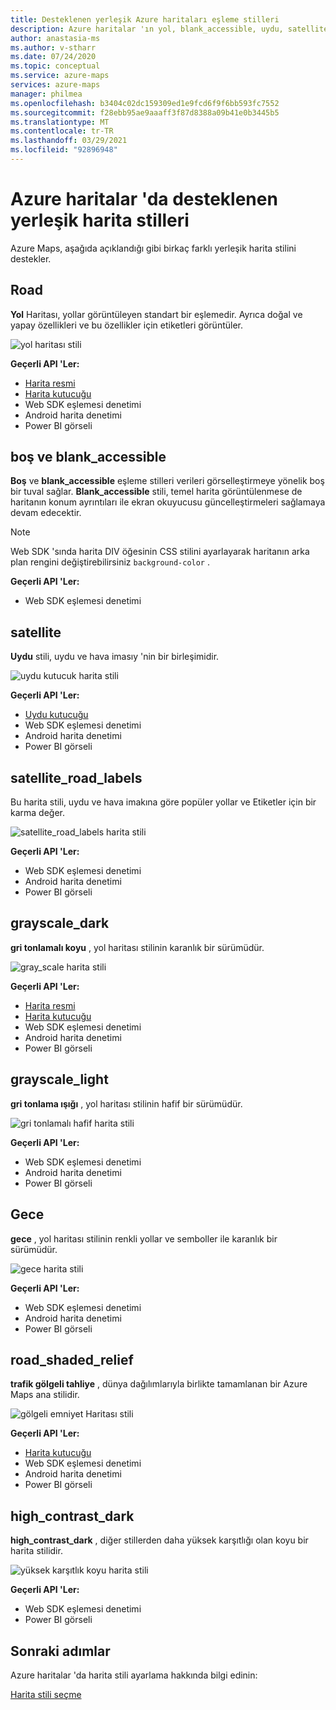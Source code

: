 ```yaml
---
title: Desteklenen yerleşik Azure haritaları eşleme stilleri
description: Azure haritalar 'ın yol, blank_accessible, uydu, satellite_road_labels, road_shaded_relief ve gece gibi desteklediği yerleşik harita stilleri hakkında bilgi edinin.
author: anastasia-ms
ms.author: v-stharr
ms.date: 07/24/2020
ms.topic: conceptual
ms.service: azure-maps
services: azure-maps
manager: philmea
ms.openlocfilehash: b3404c02dc159309ed1e9fcd6f9f6bb593fc7552
ms.sourcegitcommit: f28ebb95ae9aaaff3f87d8388a09b41e0b3445b5
ms.translationtype: MT
ms.contentlocale: tr-TR
ms.lasthandoff: 03/29/2021
ms.locfileid: "92896948"
---
```

# <a name="azure-maps-supported-built-in-map-styles"></a>Azure haritalar 'da desteklenen yerleşik harita stilleri

Azure Maps, aşağıda açıklandığı gibi birkaç farklı yerleşik harita stilini destekler.

## <a name="road"></a>Road

**Yol** Haritası, yollar görüntüleyen standart bir eşlemedir. Ayrıca doğal ve yapay özellikleri ve bu özellikler için etiketleri görüntüler.

![yol haritası stili](./media/supported-map-styles/road.png)

**Geçerli API 'Ler:**

* [Harita resmi](/rest/api/maps/render/getmapimage)
* [Harita kutucuğu](/rest/api/maps/render/getmaptile)
* Web SDK eşlemesi denetimi
* Android harita denetimi
* Power BI görseli

## <a name="blank-and-blank_accessible"></a>boş ve blank_accessible

**Boş** ve **blank_accessible** eşleme stilleri verileri görselleştirmeye yönelik boş bir tuval sağlar. **Blank_accessible** stili, temel harita görüntülenmese de haritanın konum ayrıntıları ile ekran okuyucusu güncelleştirmeleri sağlamaya devam edecektir.

> [!Note]
> Web SDK 'sında harita DIV öğesinin CSS stilini ayarlayarak haritanın arka plan rengini değiştirebilirsiniz `background-color` .

**Geçerli API 'Ler:**

* Web SDK eşlemesi denetimi

## <a name="satellite"></a>satellite

**Uydu** stili, uydu ve hava imasıy 'nin bir birleşimidir.

![uydu kutucuk harita stili](./media/supported-map-styles/satellite.png)

**Geçerli API 'Ler:**

* [Uydu kutucuğu](/rest/api/maps/render/getmapimagerytilepreview)
* Web SDK eşlemesi denetimi
* Android harita denetimi
* Power BI görseli

## <a name="satellite_road_labels"></a>satellite_road_labels

Bu harita stili, uydu ve hava imakına göre popüler yollar ve Etiketler için bir karma değer.

![satellite_road_labels harita stili](./media/supported-map-styles/satellite-road-labels.png)

**Geçerli API 'Ler:**

* Web SDK eşlemesi denetimi
* Android harita denetimi
* Power BI görseli

## <a name="grayscale_dark"></a>grayscale_dark

**gri tonlamalı koyu** , yol haritası stilinin karanlık bir sürümüdür.

![gray_scale harita stili](./media/supported-map-styles/grayscale-dark.png)

**Geçerli API 'Ler:**

* [Harita resmi](/rest/api/maps/render/getmapimage)
* [Harita kutucuğu](/rest/api/maps/render/getmaptile)
* Web SDK eşlemesi denetimi
* Android harita denetimi
* Power BI görseli

## <a name="grayscale_light"></a>grayscale_light

**gri tonlama ışığı** , yol haritası stilinin hafif bir sürümüdür.

![gri tonlamalı hafif harita stili](./media/supported-map-styles/grayscale-light.png)

**Geçerli API 'Ler:**
* Web SDK eşlemesi denetimi
* Android harita denetimi
* Power BI görseli

## <a name="night"></a>Gece

**gece** , yol haritası stilinin renkli yollar ve semboller ile karanlık bir sürümüdür.

![gece harita stili](./media/supported-map-styles/night.png)

**Geçerli API 'Ler:**

* Web SDK eşlemesi denetimi
* Android harita denetimi
* Power BI görseli

## <a name="road_shaded_relief"></a>road_shaded_relief

**trafik gölgeli tahliye** , dünya dağılımlarıyla birlikte tamamlanan bir Azure Maps ana stilidir.

![gölgeli emniyet Haritası stili](./media/supported-map-styles/shaded-relief.png)

**Geçerli API 'Ler:**

* [Harita kutucuğu](/rest/api/maps/render/getmaptile)
* Web SDK eşlemesi denetimi
* Android harita denetimi
* Power BI görseli

## <a name="high_contrast_dark"></a>high_contrast_dark

**high_contrast_dark** , diğer stillerden daha yüksek karşıtlığı olan koyu bir harita stilidir.

![yüksek karşıtlık koyu harita stili](./media/supported-map-styles/high-contrast-dark.png)

**Geçerli API 'Ler:**

* Web SDK eşlemesi denetimi
* Power BI görseli

## <a name="next-steps"></a>Sonraki adımlar

Azure haritalar 'da harita stili ayarlama hakkında bilgi edinin:

[Harita stili seçme](./choose-map-style.md)